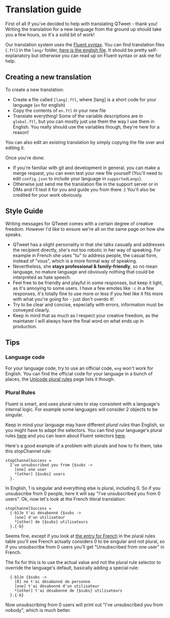 # Translation guide

First of all if you've decided to help with translating QTweet - thank you! Writing the translation for a new language from the ground up should take you a few hours, so it's a solid bit of work!

Our translation system uses the [Fluent syntax](https://projectfluent.org/fluent/guide/). You can find translation files (`.ftl`) in the `lang/` folder, [here is the english file](https://github.com/atomheartother/QTweet/blob/master/lang/en.ftl). It should be pretty self-explanatory but otherwise you can read up on Fluent syntax or ask me for help.

## Creating a new translation

To create a new translation:

- Create a file called `[lang].ftl`, where [lang] is a short code for your language (`en` for english)
- Copy the contents of `en.ftl` in your new file
- Translate everything! Some of the variable descriptions are in `global.ftl`, but you can mostly just use them the way I use them in English. You really should use the variables though, they're here for a reason!

You can also edit an existing translation by simply copying the file over and editing it.

Once you're done:

- If you're familiar with git and development in general, you can make a merge request, you can even test your new file yourself (You'll need to edit `config.json` to include your language in `supportedLangs`).
- Otherwise just send me the translation file in the support server or in DMs and I'll test it for you and guide you from there :) You'll also be credited for your work obviously.

## Style Guide

Writing messages for QTweet comes with a certain degree of creative freedom. However I'd like to ensure we're all on the same page on how she speaks.

- QTweet has a slight personality in that she talks casually and addresses the recipient directly, she's not too robotic in her way of speaking. For example in French she uses "tu" to address people, the casual form, instead of "vous", which is a more formal way of speaking.
- Nevertheless, she **stays professional & family-friendly**, so no mean language, no mature language and obviously nothing that could be interpreted as hate speech.
- Feel free to be friendly and playful in some responses, but keep it light, as it's annoying to some users. I have a few emotes like `:c` in a few responses, it's totally fine to use more or less if you feel like it fits more with what you're going for - just don't overdo it!
- Try to be clear and concise, especially with errors, information must be conveyed clearly.
- Keep in mind that as much as I respect your creative freedom, as the maintaner I will always have the final word on what ends up in production.

## Tips

### Language code

For your language code, try to use an official code, `eng` won't work for English. You can find the official code for your language in a bunch of places, the [Unicode plural rules](https://unicode-org.github.io/cldr-staging/charts/37/supplemental/language_plural_rules.html) page lists it though.

### Plural Rules

Fluent is smart, and uses plural rules to stay consistent with a language's internal logic. For example some languages will consider 2 objects to be singular.

Keep in mind your language may have different _plural rules_ than English, so you might have to adapt the selectors. You can find your language's plural rules [here](https://unicode-org.github.io/cldr-staging/charts/37/supplemental/language_plural_rules.html) and you can learn about Fluent selectors [here](https://projectfluent.org/fluent/guide/selectors.html).

Here's a good example of a problem with plurals and how to fix them, take this stopChannel rule:

```
stopChannelSuccess =
  I've unsubscribed you from {$subs ->
    [one] one user
    *[other] {$subs} users
  }.
```

In English, 1 is singular and everything else is plural, including 0. So if you unsubscribe from 0 people, here it will say "I've unsubscribed you from 0 users". Ok, now let's look at the French literal translation:

```
stopChannelSuccess =
  {-b}Je t'ai désabonné {$subs ->
    [one] d'un utilisateur
    *[other] de {$subs} utilisateurs
  }.{-b}
```

Seems fine, except if you look at [the entry for French](https://www.unicode.org/cldr/charts/latest/supplemental/language_plural_rules.html#fr) in the plural rules table you'll see French actually considers 0 to be singular and not plural, so if you unsubscribe from 0 users you'll get "Unsubscribed from one user" in French.

The fix for this is to use the actual value and not the plural rule selector to override the language's default, basically adding a special rule:

```
  {-b}Je {$subs ->
    [0] ne t'ai désabonné de personne
    [one] t'ai désabonné d'un utilisateur
    *[other] t'ai désabonné de {$subs} utilisateurs
  }.{-b}
```

Now unsubscribing from 0 users will print out "I've unsubscribed you from nobody", which is much better.
